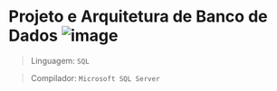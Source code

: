# Projeto e Arquitetura de Banco de Dados ![image](https://github.com/ThieresProjects/4Periodo/assets/141860847/1c900d5e-f8a3-43c3-be22-65b29b58cab0)




> Linguagem:
  `SQL`

> Compilador:
  `Microsoft SQL Server` 
